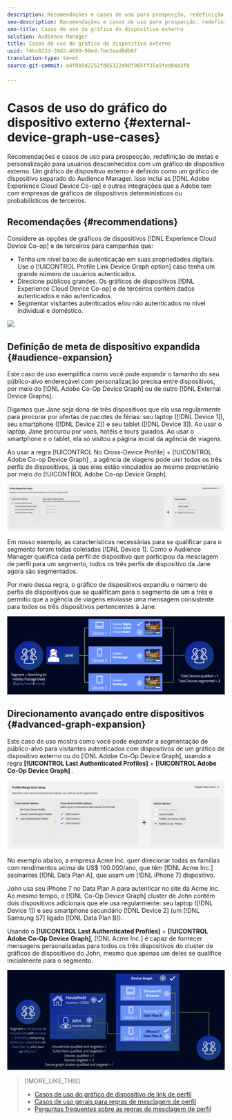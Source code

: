 ```yaml
---
description: Recomendações e casos de uso para prospecção, redefinição de metas e personalização para usuários desconhecidos com um gráfico de dispositivo externo. Um gráfico de dispositivo externo é definido como um gráfico de dispositivo separado do Audience Manager. Isso inclui o Adobe Experience Cloud Device Co-op e outras integrações que a Adobe tem com empresas de gráficos de dispositivos determinísticos ou probabilísticos de terceiros.
seo-description: Recomendações e casos de uso para prospecção, redefinição de metas e personalização para usuários desconhecidos com um gráfico de dispositivo externo. Um gráfico de dispositivo externo é definido como um gráfico de dispositivo separado do Audience Manager. Isso inclui o Adobe Experience Cloud Device Co-op e outras integrações que a Adobe tem com empresas de gráficos de dispositivos determinísticos ou probabilísticos de terceiros.
seo-title: Casos de uso do gráfico do dispositivo externo
solution: Audience Manager
title: Casos de uso do gráfico do dispositivo externo
uuid: f4bc822d-39d2-4680-90ed-7ee2ead6db6f
translation-type: tm+mt
source-git-commit: a4f0b9d2252fd85322d00f965ff35a9fed04d3f8

---
```



# Casos de uso do gráfico do dispositivo externo {#external-device-graph-use-cases}

Recomendações e casos de uso para prospecção, redefinição de metas e personalização para usuários desconhecidos com um gráfico de dispositivo externo. Um gráfico de dispositivo externo é definido como um gráfico de dispositivo separado do Audience Manager. Isso inclui as [!DNL Adobe Experience Cloud Device Co-op] e outras integrações que a Adobe tem com empresas de gráficos de dispositivos determinísticos ou probabilísticos de terceiros.

## Recomendações {#recommendations}

Considere as opções de gráficos de dispositivos [!DNL Experience Cloud Device Co-op] e de terceiros para campanhas que:

* Tenha um nível baixo de autenticação em suas propriedades digitais. Use o [!UICONTROL Profile Link Device Graph option] caso tenha um grande número de usuários autenticados.
* Direcione públicos grandes. Os gráficos de dispositivos [!DNL Experience Cloud Device Co-op] e de terceiros contêm dados autenticados e não autenticados.
* Segmentar visitantes autenticados e/ou não autenticados no nível individual e doméstico.

![](../assets/merge-rule-triangle1.png)
<!-- 
## Prospecting/Branding Use Case {#prospecting-branding-use-cases}

A branding campaign is designed to reach as many people as possible. It places few limits on segment qualification. But, these campaigns can waste budget and impressions by constantly targeting people who see your content multiple times and don't convert. A [!UICONTROL Profile Merge] rule that uses the [!DNL Device Co-op] or third-party option can help you create an efficient branding campaign. For example, you can add these unknown users to a "not in-market" segment after seeing them across multiple devices for your set frequency cap.

<table id="table_00F6EED172574E80A38CADA8A92A23B1"> 
 <thead> 
  <tr> 
   <th colname="col1" class="entry"> Use Case </th> 
   <th colname="col2" class="entry"> Description </th> 
  </tr> 
 </thead>
 <tbody> 
  <tr> 
   <td colname="col1"> <p> <b>Conditions</b> </p> </td> 
   <td colname="col2">This use case assumes these conditions: <p> 
     <ul id="ul_F5CA7EE525774F7EBA5FBB5F94E4EDC8"> 
      <li id="li_81AE304924724146A24FAB5B6533AD8E">You want to deliver a maximum of 10 impressions to an anonymous user for a specific ad campaign. </li> 
      <li id="li_E371F989735245B0B82433DE240D56D0">A user has 4 devices and may or may not have authenticated on your site. </li> 
      <li id="li_9231ABE15CA249E6B79D8BF0E511FD33">An anonymous user sees the ad a total of 10 times while browsing in an unauthenticated state on their current device and 3 devices linked to the current device by an external device graph. </li> 
      <li id="li_8C276C07019C49EFA3A0D0D54CF73C31">You have defined an <span class="keyword"> Audience Manager</span> segment to qualify anonymous users after they have seen 10 impressions. </li> 
     </ul> </p> </td> 
  </tr> 
  <tr> 
   <td colname="col1"> <p> <b>Results</b> </p> </td> 
   <td colname="col2"> <p>Given these conditions, <span class="keyword"> Audience Manager</span>: </p> <p> 
     <ul id="ul_8E988B1005324526BC6DC6637BBACCFB"> 
      <li id="li_C9DD546754914BACB8F4C92C7D4ED70E">Merges the anonymous, unauthenticated activity collected from the current device and the 3 devices linked by the external device graph (the ad impressions from each device). </li> 
      <li id="li_FB55CB9116074525BA30FF062D1136AE">Evaluates the unauthenticated user for segment qualification based on a combination of anonymous activity across all 3 devices linked by the external device graph and the current device. </li> 
      <li id="li_B28EB32F718145A7ABBDAC0AF75E2AFC">Sends the segment to any real-time destination for use as a suppression segment on the current device and all 3 devices linked by the external device graph. </li> 
     </ul> </p> </td> 
  </tr> 
 </tbody> 
</table>

## Retargeting or Site Personalization Use Case {#retargeting-use-case}

These strategies are designed to bring an unauthenticated or unknown user back to your site or personalize their browsing experience while they're on-site.

<table id="table_0EE2052AA3E744B3B76036FC06B5A453"> 
 <thead> 
  <tr> 
   <th colname="col1" class="entry"> Use Case </th> 
   <th colname="col2" class="entry"> Description </th> 
  </tr> 
 </thead>
 <tbody> 
  <tr> 
   <td colname="col1"> <p> <b>Conditions</b> </p> </td> 
   <td colname="col2">This use case assumes these conditions: <p> 
     <ul id="ul_FD0B869B4AF3453FAEC9BA3A45ABF039"> 
      <li id="li_8E30BAED42E94AB3B81FCB1C7464E5FC">You want to deliver a personalized on-site and/or off-site experience to an anonymous user based on their activity on your site while in an unauthenticated state. </li> 
      <li id="li_3DBE53BA94324F1BA1C52A37AD4E426C">A user has multiple devices and may or may not have authenticated to your site. </li> 
      <li id="li_F867AFBDC1A54CD6A68AB0EC196E27C9">A user views multiple pages on your site while browsing in an unauthenticated state on their current device and 3 other devices linked by an external device graph. </li> 
      <li id="li_7E35D77949CE4E69BD51655AA4C40BEE">You have defined an <span class="keyword"> Audience Manager</span> segment to qualify users after they have viewed multiple pages on your site while browsing in an unauthenticated state.</li>
     </ul> </p> </td> 
  </tr> 
  <tr> 
   <td colname="col1"> <p> <b>Results</b> </p> </td> 
   <td colname="col2"> <p>Given these conditions, <span class="wintitle"> Audience Manager</span>: </p> <p> 
     <ul id="ul_301339426B0643B295DC5B17E1939CFB"> 
      <li id="li_7E8BC3B179804F4A929497DE81E76911">Merges the anonymous, unauthenticated activity collected from the current devices and the 3 devices linked by the external device graph (the multiple page views from each device). </li> 
      <li id="li_803EFD58AA124A5BBC8279C4DC695544">Evaluates the unauthenticated user for segment qualification based on a combination of anonymous activity across all 3 devices linked by the external device graph and the current device. </li> 
      <li id="li_98D749268CC5456CBC9CF3BF5EB91BA8">Sends the segment to any real-time destination to deliver a personalized on-site and/or off-site experience across the current device and all 3 devices linked by the external device graph. </li>
     </ul> </p> </td>
  </tr>
 </tbody>
</table> -->

## Definição de meta de dispositivo expandida {#audience-expansion}

Este caso de uso exemplifica como você pode expandir o tamanho do seu público-alvo endereçável com personalização precisa entre dispositivos, por meio do [!DNL Adobe Co-Op Device Graph] ou de outro [!DNL External Device Graphs].

Digamos que Jane seja dona de três dispositivos que ela usa regularmente para procurar por ofertas de pacotes de férias: seu laptop ([!DNL Device 1]), seu smartphone ([!DNL Device 2]) e seu tablet ([!DNL Device 3]). Ao usar o laptop, Jane procurou por voos, hotéis e tours guiados. Ao usar o smartphone e o tablet, ela só visitou a página inicial da agência de viagens.

Ao usar a regra [!UICONTROL No Cross-Device Profile] + [!UICONTROL Adobe Co-op Device Graph] , a agência de viagens pode unir todos os três perfis de dispositivos, já que eles estão vinculados ao mesmo proprietário por meio do [!UICONTROL Adobe Co-op Device Graph].

![regra de expansão do público-alvo](assets/audience-expansion-rule.png)

Em nosso exemplo, as características necessárias para se qualificar para o segmento foram todas coletadas [!DNL Device 1]. Como o Audience Manager qualifica cada perfil de dispositivo que participou da mesclagem de perfil para um segmento, todos os três perfis de dispositivo da Jane agora são segmentados.

Por meio dessa regra, o gráfico de dispositivos expandiu o número de perfis de dispositivos que se qualificam para o segmento de um a três e permitiu que a agência de viagens enviasse uma mensagem consistente para todos os três dispositivos pertencentes à Jane.

![expansão de público-alvo](assets/audience-expansion.png)

## Direcionamento avançado entre dispositivos {#advanced-graph-expansion}

Este caso de uso mostra como você pode expandir a segmentação de público-alvo para visitantes autenticados com dispositivos de um gráfico de dispositivo externo ou do [!DNL Adobe Co-Op Device Graph], usando a regra **[!UICONTROL Last Authenticated Profiles]** + **[!UICONTROL Adobe Co-Op Device Graph]** .

![último dispositivo-gráfico](assets/last-device-coop.png)

No exemplo abaixo, a empresa Acme Inc. quer direcionar todas as famílias com rendimentos acima de US$ 100.000/ano, que têm [!DNL Acme Inc.] assinantes [!DNL Data Plan A], que usam um [!DNL iPhone 7] dispositivo.

John usa seu iPhone 7 no Data Plan A para autenticar no site da Acme Inc. Ao mesmo tempo, o [!DNL Co-Op Device Graph] cluster de John contém dois dispositivos adicionais que ele usa regularmente: seu laptop ([!DNL Device 1]) e seu smartphone secundário [!DNL Device 2] (um [!DNL Samsung S7] ligado [!DNL Data Plan B]).

Usando o **[!UICONTROL Last Authenticated Profiles]** + **[!UICONTROL Adobe Co-Op Device Graph]**, [!DNL Acme Inc.] é capaz de fornecer mensagens personalizadas para todos os três dispositivos do cluster de gráficos de dispositivos do John, mesmo que apenas um deles se qualifice inicialmente para o segmento.

![expansão avançada de gráficos](assets/advanced-device-graph-expansion.png)

>[!MORE_LIKE_THIS]
>
>* [Casos de uso do gráfico de dispositivo de link de perfil](profile-link-use-case.md)
>* [Casos de uso gerais para regras de mesclagem de perfil](merge-rule-targeting-options.md)
>* [Perguntas frequentes sobre as regras de mesclagem de perfil](faq-profile-merge.md)

